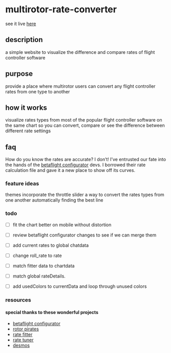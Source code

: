 # multirotor-rate-converter

see it live [here](https://rates.metamarc.com/)

## description
a simple website to visualize the difference and compare rates of flight controller software

## purpose
provide a place where multirotor users can convert any flight controller rates from one type to another

## how it works
visualize rates types from most of the popular flight controller software on the same chart so you can convert, compare or see the difference between different rate settings

## faq
How do you know the rates are accurate? I don’t! I’ve entrusted our fate into the hands of the [betaflight configurator](https://github.com/betaflight/betaflight-configurator) devs. I borrowed their rate calculation file and gave it a new place to show off its curves. 

### feature ideas
themes
incorporate the throttle slider
a way to convert the rates types from one another automatically finding the best line

### todo
- [ ] fit the chart better on mobile without distortion
- [ ] review betaflight configurator changes to see if we can merge them
- [ ] add current rates to global chatdata
- [ ] change roll_rate to rate
- [ ] match fitter data to chartdata
- [ ] match global rateDetails.
- [ ] add usedColors to currentData and loop through unused colors


### resources

#### special thanks to these wonderful projects
* [betaflight configurator](https://github.com/betaflight/betaflight-configurator)
* [rotor pirates](https://github.com/apocolipse/RotorPirates)
* [rate fitter](https://github.com/yhgillet/rateconv/tree/8e9cc846f63971820bb77f1069e79271c08e2ff2)
* [rate tuner](https://github.com/Dadibom/Rate-Tuner/tree/de57d61d8307b29d8ac6a9a926aa719ddf3d605b)
* [desmos](https://www.desmos.com/calculator/r5pkxlxhtb?fbclid=IwAR0DfRnnfMaYSUXF5g7moEjfHlwCOi84iq9WMOUaOhVQwauY-ggFDh-KpSY)